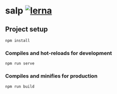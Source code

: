 # salp [![lerna](https://img.shields.io/badge/maintained%20with-lerna-cc00ff.svg)](https://lernajs.io/)

## Project setup
```
npm install
```

### Compiles and hot-reloads for development
```
npm run serve
```

### Compiles and minifies for production
```
npm run build
```
